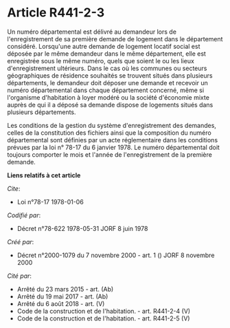 # Article R441-2-3

Un numéro départemental est délivré au demandeur lors de l'enregistrement de sa première demande de logement dans le
département considéré. Lorsqu'une autre demande de logement locatif social est déposée par le même demandeur dans le même
département, elle est enregistrée sous le même numéro, quels que soient le ou les lieux d'enregistrement ultérieurs. Dans le
cas où les communes ou secteurs géographiques de résidence souhaités se trouvent situés dans plusieurs départements, le
demandeur doit déposer une demande et recevoir un numéro départemental dans chaque département concerné, même si l'organisme
d'habitation à loyer modéré ou la société d'économie mixte auprès de qui il a déposé sa demande dispose de logements situés
dans plusieurs départements.

Les conditions de la gestion du système d'enregistrement des demandes, celles de la constitution des fichiers ainsi que la
composition du numéro départemental sont définies par un acte réglementaire dans les conditions prévues par la loi n° 78-17
du 6 janvier 1978. Le numéro départemental doit toujours comporter le mois et l'année de l'enregistrement de la première
demande.

**Liens relatifs à cet article**

_Cite_:

  - Loi n°78-17 1978-01-06

_Codifié par_:

  - Décret n°78-622 1978-05-31 JORF 8 juin 1978

_Créé par_:

  - Décret n°2000-1079 du 7 novembre 2000 - art. 1 () JORF 8 novembre 2000

_Cité par_:

  - Arrêté du 23 mars 2015 - art. (Ab)
  - Arrêté du 19 mai 2017 - art. (Ab)
  - Arrêté du 6 août 2018 - art. (V)
  - Code de la construction et de l'habitation. - art. R441-2-4 (V)
  - Code de la construction et de l'habitation. - art. R441-2-5 (V)
